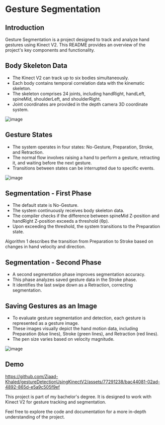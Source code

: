 # Gesture Segmentation

## Introduction
Gesture Segmentation is a project designed to track and analyze hand gestures using Kinect V2. This README provides an overview of the project's key components and functionality.

## Body Skeleton Data
- The Kinect V2 can track up to six bodies simultaneously.
- Each body contains temporal correlation data with the kinematic skeleton.
- The skeleton comprises 24 joints, including handRight, handLeft, spineMid, shoulderLeft, and shoulderRight.
- Joint coordinates are provided in the depth camera 3D coordinate system.
  
![image](https://github.com/Ziaad-Khaled/spatial-gesture-interpretation-3d-camera-hci/assets/77291238/fad24393-211e-4e90-8259-c2b638dcccd3)



## Gesture States
- The system operates in four states: No-Gesture, Preparation, Stroke, and Retraction.
- The normal flow involves raising a hand to perform a gesture, retracting it, and waiting before the next gesture.
- Transitions between states can be interrupted due to specific events.

![image](https://github.com/Ziaad-Khaled/gestureDetectionUsingKinectV2/assets/77291238/526b8946-85f3-45a2-bd70-dd5b4bd3b458)

## Segmentation - First Phase
- The default state is No-Gesture.
- The system continuously receives body skeleton data.
- The compiler checks if the difference between spineMid Z-position and handRight Z-position exceeds a threshold (θp).
- Upon exceeding the threshold, the system transitions to the Preparation state.

Algorithm 1 describes the transition from Preparation to Stroke based on changes in hand velocity and direction.

## Segmentation - Second Phase
- A second segmentation phase improves segmentation accuracy.
- This phase analyzes saved gesture data in the Stroke phase.
- It identifies the last swipe down as a Retraction, correcting segmentation.

## Saving Gestures as an Image
- To evaluate gesture segmentation and detection, each gesture is represented as a gesture image.
- These images visually depict the hand motion data, including Preparation (blue lines), Stroke (green lines), and Retraction (red lines).
- The pen size varies based on velocity magnitude.

![image](https://github.com/Ziaad-Khaled/gestureDetectionUsingKinectV2/assets/77291238/3c51223d-0911-4de7-8eec-71d9fec7dfb3)


## Demo 




https://github.com/Ziaad-Khaled/gestureDetectionUsingKinectV2/assets/77291238/bac44081-02ad-4892-865d-e5a9c505f9ef



This project is part of my bachelor's degree. It is designed to work with Kinect V2 for gesture tracking and segmentation.

Feel free to explore the code and documentation for a more in-depth understanding of the project.
